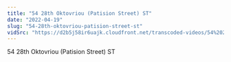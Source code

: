 ```yaml
---
title: "54 28th Oktovriou (Patision Street) ST"
date: "2022-04-19"
slug: "54-28th-oktovriou-patision-street-st"
vidSrc: "https://d2b5j58ir6uajk.cloudfront.net/transcoded-videos/54%2028th%20Oktovriou%20%28Patision%20Street%29%20ST.%20-%207%20Metsovou%20St-.mp4"
---
```


54 28th Oktovriou (Patision Street) ST
